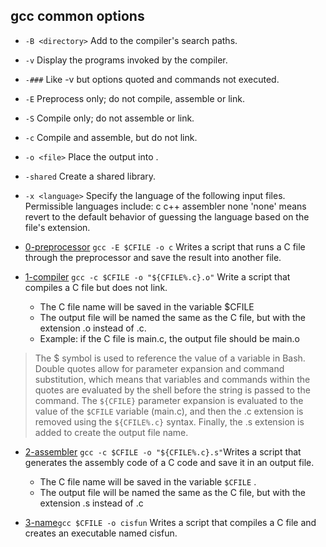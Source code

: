  ## gcc common options
 
 * ```-B <directory>```           Add <directory> to the compiler's search paths.
 * ```-v```                       Display the programs invoked by the compiler.
 * ```-###```                   Like -v but options quoted and commands not executed.
 * ```-E```                       Preprocess only; do not compile, assemble or link.
 * ```-S```                       Compile only; do not assemble or link.
 * ```-c```                       Compile and assemble, but do not link.
 * ```-o <file>```                Place the output into <file>.
 * ```-shared```                  Create a shared library.
 * ```-x <language>```           Specify the language of the following input files.
                           Permissible languages include: c c++ assembler none
                           'none' means revert to the default behavior of
                           guessing the language based on the file's extension.
  
  
  
* [0-preprocessor](https://github.com/Darryl-Mbae/alx-low_level_programming/blob/master/0x00-hello_world/0-preprocessor) ```gcc -E $CFILE -o c``` Writes a script that runs a C file through the preprocessor and save the result into another file.

* [1-compiler](https://github.com/Darryl-Mbae/alx-low_level_programming/blob/master/0x00-hello_world/1-compiler) ```gcc -c $CFILE -o "${CFILE%.c}.o"```
Write a script that compiles a C file but does not link.
 
  * The C file name will be saved in the variable $CFILE
  * The output file will be named the same as the C file, but with the extension .o instead of .c.
  * Example: if the C file is main.c, the output file should be main.o
 
> The $ symbol is used to reference the value of a variable in Bash. 
> Double quotes allow for parameter expansion and command substitution, which means that variables and commands within the quotes are evaluated by the shell before the string is passed to the command. 
> The ```${CFILE}``` parameter expansion is evaluated to the value of the ```$CFILE``` variable (main.c), and then the .c extension is removed using the ```${CFILE%.c}``` syntax. Finally, the .s extension is added to create the output file name.
 
 * [2-assembler](https://github.com/Darryl-Mbae/alx-low_level_programming/blob/master/0x00-hello_world/2-assembler) ```gcc -c $CFILE -o "${CFILE%.c}.s"```Writes a script that generates the assembly code of a C code and save it in an output file.
    * The C file name will be saved in the variable ```$CFILE``` .
    * The output file will be named the same as the C file, but with the extension .s instead of .c
 
 * [3-name](https://github.com/Darryl-Mbae/alx-low_level_programming/blob/master/0x00-hello_world/3-name)```gcc $CFILE -o cisfun``` Writes a script that compiles a C file and creates an executable named cisfun.
